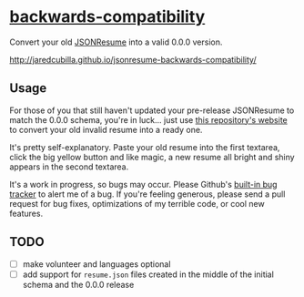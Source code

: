 # [backwards-compatibility](http://jaredcubilla.github.io/jsonresume-backwards-compatibility/)

Convert your old [JSONResume](http://jsonresume.org/) into a valid 0.0.0 version.

http://jaredcubilla.github.io/jsonresume-backwards-compatibility/

## Usage

For those of you that still haven't updated your pre-release JSONResume to match the 0.0.0 schema, you're in luck... just use [this repository's website](http://jaredcubilla.github.io/jsonresume-backwards-compatibility/) to convert your old invalid resume into a ready one.

It's pretty self-explanatory. Paste your old resume into the first textarea, click the big yellow button and like magic, a new resume all bright and shiny appears in the second textarea.

It's a work in progress, so bugs may occur. Please Github's [built-in bug tracker](https://github.com/JaredCubilla/jsonresume-backwards-compatibility/issues) to alert me of a bug. If you're feeling generous, please send a pull request for bug fixes, optimizations of my terrible code, or cool new features.

## TODO

- [ ] make volunteer and languages optional
- [ ] add support for `resume.json` files created in the middle of the initial schema and the 0.0.0 release